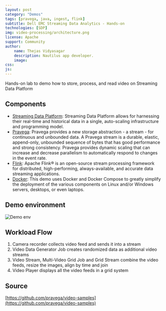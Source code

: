 ```yaml
---
layout: post
category: "Demos"
tags: [pravega, java, ingest, flink]
subtitle: Dell EMC Streaming Data Analytics - Hands-on
technologies: [SDP]
img: video-processing/architecture.png
license: Apache
support: Community
author:
    name: Thejas Vidyasagar
    description: Nautilus app developer.
    image:
css:
js:
---
```


Hands-on lab to demo how to store, process, and read video on Streaming Data Platform
<!--more-->

## Components
- [Streaming Data Platform](https://www.delltechnologies.com/en-us/storage/streaming-data-platform.htm): Streaming Data Platform allows for harnessing their real-time and historical data in a single, auto-scaling infrastructure and programming model. 
- [Pravega](http://pravega.io): Pravega provides a new storage abstraction - a stream - for continuous and unbounded data. A Pravega stream is a durable, elastic, append-only, unbounded sequence of bytes that has good performance and strong consistency. Pravega provides dynamic scaling that can increase and decrease parallelism to automatically respond to changes in the event rate.
- [Flink](https://flink.apache.org): Apache Flink® is an open-source stream processing framework for distributed, high-performing, always-available, and accurate data streaming applications.
- [Docker](https://en.wikipedia.org/wiki/Docker_\(software\)): This demo uses Docker and Docker Compose to greatly simplify the deployment of the various components on Linux and/or Windows servers, desktops, or even laptops.

## Demo environment
![Demo env]({{site.baseurl}}/assets/images/posts/video-processing/architecture.png)

## Workload Flow
1. Camera recorder collects video feed and sends it into a stream
2. Video Data Generator Job creates randomized data as additional video streams
3. Video Stream, Multi-Video Grid Job and Grid Stream combine the video feeds, resize the images, align by time and join
4. Video Player displays all the video feeds in a grid system

## Source
[https://github.com/pravega/video-samples](https://github.com/pravega/video-samples)